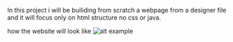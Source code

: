 In this project i will be builiding from scratch a webpage from a designer file and it will focus only on html structure no css or java.


how the website will look like 
![alt example](https://www.figma.com/file/yRdSGrt6hf1WYWIz8KV46f/Homepage?node-id=0%3A1&t=BeKvjDQev47HJgm0-0.png)